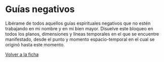 # Guías negativos

Libérame de todos aquellos guías espirituales negativos que no estén trabajando en mi nombre y en mi bien mayor. Disuelve este bloqueo en todos los planos, dimensiones y líneas temporales en el que se encuentre manifestado, desde el punto y momento espacio-temporal en el cual se originó hasta este momento.

[Volver a la ficha](../ficha.md)
